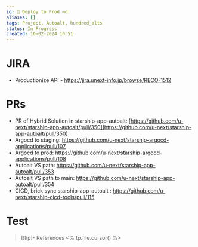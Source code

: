 ```yaml
---
id: 🎯 Deploy to Prod.md
aliases: []
tags: Project, Autoalt, hundred_alts
status: In Progress
created: 16-02-2024 10:51
---
```


# JIRA
* Productionize API - https://jira.unext-info.jp/browse/RECO-1512 

# PRs
* PR of Hybrid Solution in starship-app-autoalt: [https://github.com/u-next/starship-app-autoalt/pull/350](https://github.com/u-next/starship-app-autoalt/pull/350)
* Argocd to staging: https://github.com/u-next/starship-argocd-applications/pull/107
* Argocd to prod: https://github.com/u-next/starship-argocd-applications/pull/108
* Autoalt VS path: https://github.com/u-next/starship-app-autoalt/pull/353
* Autoalt VS path to main: https://github.com/u-next/starship-app-autoalt/pull/354
* CICD, brick sync starship-app-autoalt : https://github.com/u-next/starship-cicd-tools/pull/115

# Test
> [!tip]- References
> <% tp.file.cursor() %>

